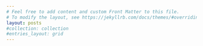 ```yaml
---
# Feel free to add content and custom Front Matter to this file.
# To modify the layout, see https://jekyllrb.com/docs/themes/#overriding-theme-defaults
layout: posts
#collection: collection
#entries_layout: grid
---
```


